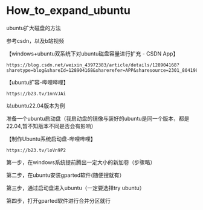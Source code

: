 # How_to_expand_ubuntu
ubuntu扩大磁盘的方法

参考csdn，以及b站视频

【windows+ubuntu双系统下对ubuntu磁盘容量进行扩充 - CSDN App】

```
https://blog.csdn.net/weixin_43972383/article/details/128904168?sharetype=blog&shareId=128904168&sharerefer=APP&sharesource=2301_80419823&sharefrom=link
```

【ubuntu扩容-哔哩哔哩】 

```
https://b23.tv/1nnVJAi
```

以ubuntu22.04版本为例

准备一个ubuntu启动盘（我启动盘的镜像与装好的ubuntu是同一个版本，都是22.04,暂不知版本不同是否会有影响）

【制作Ubuntu系统启动盘-哔哩哔哩】

```
https://b23.tv/loVn9P2
```

第一步，在windows系统提前腾出一定大小的新加卷（步骤略）

第二步，在ubuntu安装gparted软件(随便搜就有）

第三步，通过启动盘进入ubuntu（一定要选择try ubuntu）

第四步，打开gparted软件进行合并分区就行
